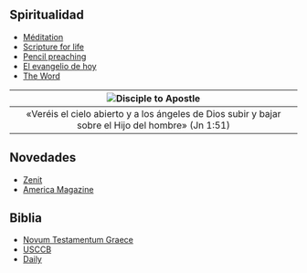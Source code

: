 
## Spiritualidad
* [Méditation](https://www.medaille-miraculeuse.fr/category/meditation)
* [Scripture for life](https://www.ncronline.org/columns/scripture-for-life)
* [Pencil preaching](https://www.ncronline.org/columns/pencil-preaching)
* [El evangelio de hoy](https://www.dominicos.org/predicacion/evangelio-del-dia/hoy/)
* [The Word](https://www.americamagazine.org/section/word)


| ![Disciple to Apostle](https://www.ncronline.org/files/styles/article_one-third_width/public/Jacob%27s%20ladder_1.jpg?itok=UuEU2Mpt) |
| :--: |
| «Veréis el cielo abierto y a los ángeles de Dios subir y bajar sobre el Hijo del hombre» (Jn 1:51) |

## Novedades
* [Zenit](https://es.zenit.org/)
* [America Magazine](https://www.americamagazine.org/sections/current-issue)


## Biblia
* [Novum Testamentum Graece](https://www.academic-bible.com/en/online-bibles/novum-testamentum-graece-na-28/read-the-bible-text/bibel/text/lesen/stelle/51/60001/69999/ch/06799b2ab9e1b95fa1f3e1d53cf2f7de/)
* [USCCB](https://bible.usccb.org/bible/mark/0)
* [Daily](http://maria.catholic.or.kr/mi_pr/missa/missa.asp)
